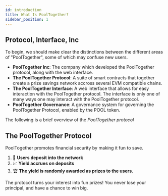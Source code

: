 ```yaml
---
id: introduction
title: What Is PoolTogether?
sidebar_position: 1
---
```


## Protocol, Interface, Inc

To begin, we should make clear the distinctions between the different areas of "PoolTogether", some of which may confuse new users.

- **PoolTogether Inc**: The company which developed the PoolTogether protocol, along with the web interface.
- **The PoolTogether Protocol**: A suite of smart contracts that together create a prize savings network accross several EVM compatible chains.
- **The PoolTogether Interface**: A web interface that allows for easy interaction with the PoolTogether protocol. The interface is only one of many ways one may interact with the PoolTogether protocol.
- **PoolTogether Governance**: A governance system for governing the PoolTogether Protocol, enabled by the POOL token.

The following is a brief overview of the _PoolTogether protocol_

## The PoolTogether Protocol

PoolTogether promotes financial security by making it fun to save.

1. 🏦 **Users deposit into the network**
2. 📈 **Yield accrues on deposits**
3. 🏆 **The yield is randomly awarded as prizes to the users.**

The protocol turns your interest into fun prizes!  You never lose your principal, and have a chance to win big.
